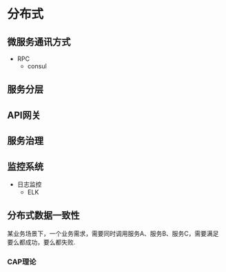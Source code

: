 # 分布式

## 微服务通讯方式
- RPC
  - consul


## 服务分层

## API网关


## 服务治理


## 监控系统
- 日志监控
  - ELK


## 分布式数据一致性
某业务场景下，一个业务需求，需要同时调用服务A、服务B、服务C，需要满足要么都成功，要么都失败.

### CAP理论
